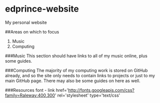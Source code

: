# edprince-website
My personal website

##Areas on which to focus
1. Music
2. Computing

###Music
This section should have links to all of my music online, plus some guides.

###Computing
The majority of my computing work is stored on GitHub already, and so the site only needs to contain links to projects or just to my main GitHub page. There may also be some guides on here as well.

###Resources
font - link href='http://fonts.googleapis.com/css?family=Raleway:400,300' rel='stylesheet' type='text/css'
